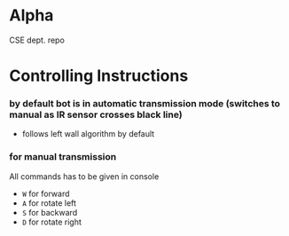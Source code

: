 # Alpha
CSE dept. repo
# Controlling Instructions
### by default bot is in automatic transmission mode (switches to manual as IR sensor crosses black line)
* follows left wall algorithm by default
### for manual transmission
All commands has to be given in console
* `W` for forward
* `A` for rotate left
* `S` for backward
* `D` for rotate right
